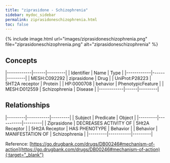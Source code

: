 ```yaml
---
title: "ziprasidone - Schizophrenia"
sidebar: mydoc_sidebar
permalink: ziprasidoneschizophrenia.html
toc: false 
---
```


{% include image.html url="images/ziprasidoneschizophrenia.png" file="ziprasidoneschizophrenia.png" alt="ziprasidoneschizophrenia" %}

## Concepts

|------------|------|---------|
| Identifier | Name | Type    |
|------------|------|---------|
| MESH:C092292 | ziprasidone | Drug |
| UniProt:P28223 | 5HT2A receptor | Protein |
| HP:0000708 | behavior | PhenotypicFeature |
| MESH:D012559 | Schizophrenia | Disease |
|------------|------|---------|

## Relationships

|---------|-----------|---------|
| Subject | Predicate | Object  |
|---------|-----------|---------|
| Ziprasidone | DECREASES ACTIVITY OF | 5Ht2A Receptor |
| 5Ht2A Receptor | HAS PHENOTYPE | Behavior |
| Behavior | MANIFESTATION OF | Schizophrenia |
|---------|-----------|---------|

Reference: [https://go.drugbank.com/drugs/DB00246#mechanism-of-action](https://go.drugbank.com/drugs/DB00246#mechanism-of-action){:target="_blank"}